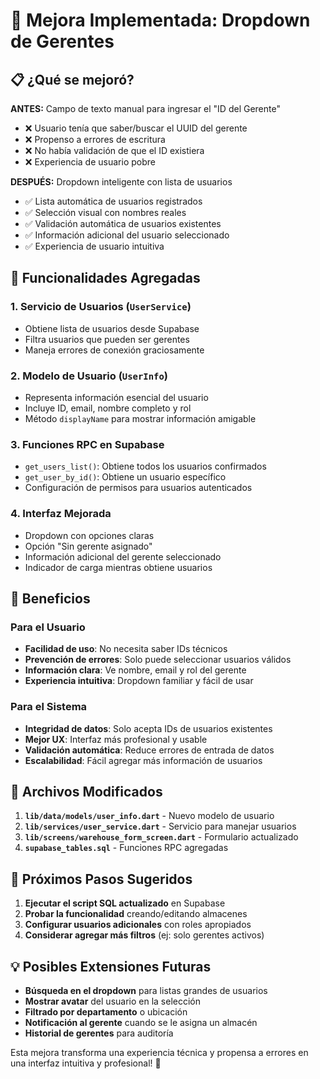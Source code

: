 # 🎯 Mejora Implementada: Dropdown de Gerentes

## 📋 ¿Qué se mejoró?

**ANTES:** Campo de texto manual para ingresar el "ID del Gerente"
- ❌ Usuario tenía que saber/buscar el UUID del gerente
- ❌ Propenso a errores de escritura
- ❌ No había validación de que el ID existiera
- ❌ Experiencia de usuario pobre

**DESPUÉS:** Dropdown inteligente con lista de usuarios
- ✅ Lista automática de usuarios registrados
- ✅ Selección visual con nombres reales
- ✅ Validación automática de usuarios existentes
- ✅ Información adicional del usuario seleccionado
- ✅ Experiencia de usuario intuitiva

## 🔧 Funcionalidades Agregadas

### 1. **Servicio de Usuarios** (`UserService`)
- Obtiene lista de usuarios desde Supabase
- Filtra usuarios que pueden ser gerentes
- Maneja errores de conexión graciosamente

### 2. **Modelo de Usuario** (`UserInfo`)
- Representa información esencial del usuario
- Incluye ID, email, nombre completo y rol
- Método `displayName` para mostrar información amigable

### 3. **Funciones RPC en Supabase**
- `get_users_list()`: Obtiene todos los usuarios confirmados
- `get_user_by_id()`: Obtiene un usuario específico
- Configuración de permisos para usuarios autenticados

### 4. **Interfaz Mejorada**
- Dropdown con opciones claras
- Opción "Sin gerente asignado"
- Información adicional del gerente seleccionado
- Indicador de carga mientras obtiene usuarios

## 🚀 Beneficios

### Para el Usuario
- **Facilidad de uso**: No necesita saber IDs técnicos
- **Prevención de errores**: Solo puede seleccionar usuarios válidos
- **Información clara**: Ve nombre, email y rol del gerente
- **Experiencia intuitiva**: Dropdown familiar y fácil de usar

### Para el Sistema
- **Integridad de datos**: Solo acepta IDs de usuarios existentes
- **Mejor UX**: Interfaz más profesional y usable
- **Validación automática**: Reduce errores de entrada de datos
- **Escalabilidad**: Fácil agregar más información de usuarios

## 📄 Archivos Modificados

1. **`lib/data/models/user_info.dart`** - Nuevo modelo de usuario
2. **`lib/services/user_service.dart`** - Servicio para manejar usuarios
3. **`lib/screens/warehouse_form_screen.dart`** - Formulario actualizado
4. **`supabase_tables.sql`** - Funciones RPC agregadas

## 🔄 Próximos Pasos Sugeridos

1. **Ejecutar el script SQL actualizado** en Supabase
2. **Probar la funcionalidad** creando/editando almacenes
3. **Configurar usuarios adicionales** con roles apropiados
4. **Considerar agregar más filtros** (ej: solo gerentes activos)

## 💡 Posibles Extensiones Futuras

- **Búsqueda en el dropdown** para listas grandes de usuarios
- **Mostrar avatar** del usuario en la selección
- **Filtrado por departamento** o ubicación
- **Notificación al gerente** cuando se le asigna un almacén
- **Historial de gerentes** para auditoría

Esta mejora transforma una experiencia técnica y propensa a errores en una interfaz intuitiva y profesional! 🎉